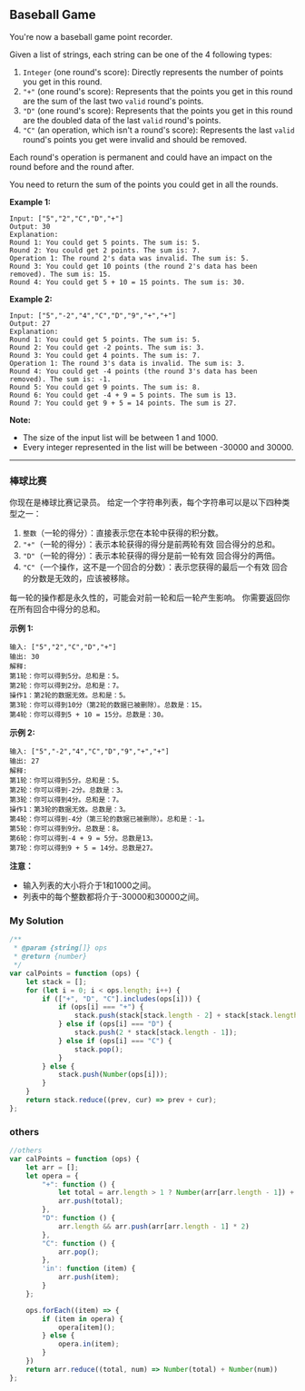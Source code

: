 ## Baseball Game

You're now a baseball game point recorder.

Given a list of strings, each string can be one of the 4 following types:

1. `Integer` (one round's score): Directly represents the number of points you get in this round.
2. `"+"` (one round's score): Represents that the points you get in this round are the sum of the last two `valid` round's points.
3. `"D"` (one round's score): Represents that the points you get in this round are the doubled data of the last `valid` round's points.
4. `"C"` (an operation, which isn't a round's score): Represents the last `valid` round's points you get were invalid and should be removed.

Each round's operation is permanent and could have an impact on the round before and the round after.

You need to return the sum of the points you could get in all the rounds.

**Example 1:**

    Input: ["5","2","C","D","+"]
    Output: 30
    Explanation: 
    Round 1: You could get 5 points. The sum is: 5.
    Round 2: You could get 2 points. The sum is: 7.
    Operation 1: The round 2's data was invalid. The sum is: 5.  
    Round 3: You could get 10 points (the round 2's data has been removed). The sum is: 15.
    Round 4: You could get 5 + 10 = 15 points. The sum is: 30.

**Example 2:**

    Input: ["5","-2","4","C","D","9","+","+"]
    Output: 27
    Explanation: 
    Round 1: You could get 5 points. The sum is: 5.
    Round 2: You could get -2 points. The sum is: 3.
    Round 3: You could get 4 points. The sum is: 7.
    Operation 1: The round 3's data is invalid. The sum is: 3.  
    Round 4: You could get -4 points (the round 3's data has been removed). The sum is: -1.
    Round 5: You could get 9 points. The sum is: 8.
    Round 6: You could get -4 + 9 = 5 points. The sum is 13.
    Round 7: You could get 9 + 5 = 14 points. The sum is 27.

**Note:**
- The size of the input list will be between 1 and 1000.
- Every integer represented in the list will be between -30000 and 30000.

--- 

### 棒球比赛

你现在是棒球比赛记录员。
给定一个字符串列表，每个字符串可以是以下四种类型之一：
1. `整数`（一轮的得分）：直接表示您在本轮中获得的积分数。
2. `"+"`（一轮的得分）：表示本轮获得的得分是前两轮有效 回合得分的总和。
3. `"D"`（一轮的得分）：表示本轮获得的得分是前一轮有效 回合得分的两倍。
4. `"C"`（一个操作，这不是一个回合的分数）：表示您获得的最后一个有效 回合的分数是无效的，应该被移除。

每一轮的操作都是永久性的，可能会对前一轮和后一轮产生影响。
你需要返回你在所有回合中得分的总和。

**示例 1:**

    输入: ["5","2","C","D","+"]
    输出: 30
    解释: 
    第1轮：你可以得到5分。总和是：5。
    第2轮：你可以得到2分。总和是：7。
    操作1：第2轮的数据无效。总和是：5。
    第3轮：你可以得到10分（第2轮的数据已被删除）。总数是：15。
    第4轮：你可以得到5 + 10 = 15分。总数是：30。

**示例 2:**

    输入: ["5","-2","4","C","D","9","+","+"]
    输出: 27
    解释: 
    第1轮：你可以得到5分。总和是：5。
    第2轮：你可以得到-2分。总数是：3。
    第3轮：你可以得到4分。总和是：7。
    操作1：第3轮的数据无效。总数是：3。
    第4轮：你可以得到-4分（第三轮的数据已被删除）。总和是：-1。
    第5轮：你可以得到9分。总数是：8。
    第6轮：你可以得到-4 + 9 = 5分。总数是13。
    第7轮：你可以得到9 + 5 = 14分。总数是27。

**注意：**

- 输入列表的大小将介于1和1000之间。
- 列表中的每个整数都将介于-30000和30000之间。

### My Solution

```javascript
/**
 * @param {string[]} ops
 * @return {number}
 */
var calPoints = function (ops) {
    let stack = [];
    for (let i = 0; i < ops.length; i++) {
        if (["+", "D", "C"].includes(ops[i])) {
            if (ops[i] === "+") {
                stack.push(stack[stack.length - 2] + stack[stack.length - 1]);
            } else if (ops[i] === "D") {
                stack.push(2 * stack[stack.length - 1]);
            } else if (ops[i] === "C") {
                stack.pop();
            }
        } else {
            stack.push(Number(ops[i]));
        }
    }
    return stack.reduce((prev, cur) => prev + cur);
};
```

### others

```javascript
//others
var calPoints = function (ops) {
    let arr = [];
    let opera = {
        "+": function () {
            let total = arr.length > 1 ? Number(arr[arr.length - 1]) + Number(arr[arr.length - 2]) : arr[0];
            arr.push(total);
        },
        "D": function () {
            arr.length && arr.push(arr[arr.length - 1] * 2)
        },
        "C": function () {
            arr.pop();
        },
        'in': function (item) {
            arr.push(item);
        }
    };

    ops.forEach((item) => {
        if (item in opera) {
            opera[item]();
        } else {
            opera.in(item);
        }
    })
    return arr.reduce((total, num) => Number(total) + Number(num))
};
```
